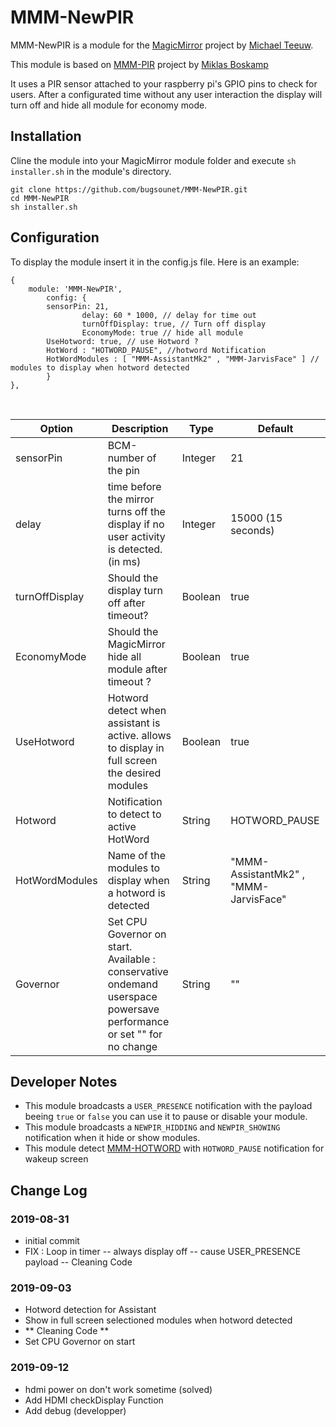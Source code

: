 # MMM-NewPIR
MMM-NewPIR is a module for the [MagicMirror](https://github.com/MichMich/MagicMirror) project by [Michael Teeuw](https://github.com/MichMich).

This module is based on [MMM-PIR](https://github.com/mboskamp/MMM-PIR) project by [Miklas Boskamp](https://github.com/mboskamp)

It uses a PIR sensor attached to your raspberry pi's GPIO pins to check for users. After a configurated time without any user interaction the display will turn off and hide all module for economy mode.

## Installation
Cline the module into your MagicMirror module folder and execute `sh installer.sh` in the module's directory.
```
git clone https://github.com/bugsounet/MMM-NewPIR.git
cd MMM-NewPIR
sh installer.sh
```

## Configuration
To display the module insert it in the config.js file. Here is an example:
```
{
	module: 'MMM-NewPIR',
        config: {
		sensorPin: 21,
                delay: 60 * 1000, // delay for time out
                turnOffDisplay: true, // Turn off display
                EconomyMode: true // hide all module
		UseHotword: true, // use Hotword ?
		HotWord : "HOTWORD_PAUSE", //hotword Notification
		HotWordModules : [ "MMM-AssistantMk2" , "MMM-JarvisFace" ] // modules to display when hotword detected
        }
},
```

<br>

| Option  | Description | Type | Default |
| ------- | --- | --- | --- |
| sensorPin | BCM-number of the pin | Integer | 21 |
| delay | time before the mirror turns off the display if no user activity is detected. (in ms) | Integer | 15000 (15 seconds) |
| turnOffDisplay | Should the display turn off after timeout? | Boolean | true |
| EconomyMode | Should the MagicMirror hide all module after timeout ? | Boolean | true |
| UseHotword | Hotword detect when assistant is active. allows to display in full screen the desired modules | Boolean | true |
| Hotword | Notification to detect to active HotWord | String | HOTWORD_PAUSE |
| HotWordModules | Name of the modules to display when a hotword is detected | String |"MMM-AssistantMk2" , "MMM-JarvisFace" |
| Governor | Set CPU Governor on start. Available : conservative ondemand userspace powersave performance or set "" for no change | String | "" |

## Developer Notes
- This module broadcasts a `USER_PRESENCE` notification with the payload beeing `true` or `false` you can use it to pause or disable your module.
- This module broadcasts a `NEWPIR_HIDDING` and `NEWPIR_SHOWING` notification when it hide or show modules.
- This module detect [MMM-HOTWORD](https://github.com/eouia/MMM-Hotword) with `HOTWORD_PAUSE` notification for wakeup screen

## Change Log
### 2019-08-31
- initial commit
- FIX : Loop in timer -- always display off -- cause USER_PRESENCE payload -- Cleaning Code
### 2019-09-03
- Hotword detection for Assistant
- Show in full screen selectioned modules when hotword detected
- ** Cleaning Code **
- Set CPU Governor on start
### 2019-09-12
- hdmi power on don't work sometime (solved)
- Add HDMI checkDisplay Function
- Add debug (developper)
